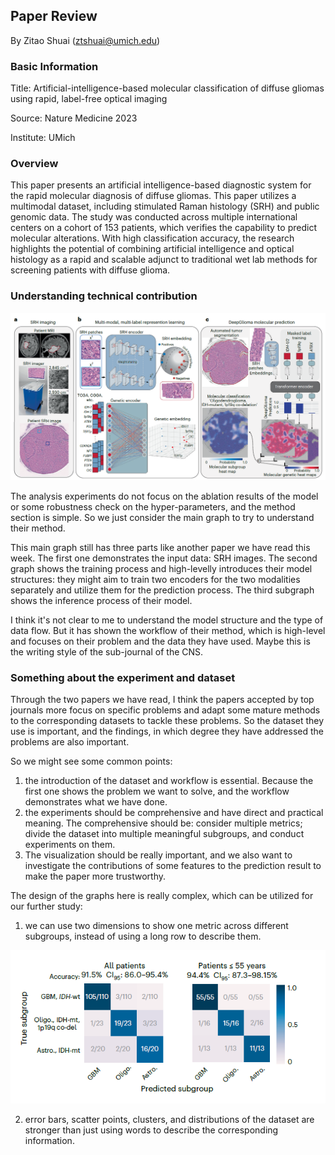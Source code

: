 ## Paper Review

By Zitao Shuai (ztshuai@umich.edu) 

### Basic Information

Title: Artificial-intelligence-based molecular classification of diffuse gliomas using rapid, label-free optical imaging

Source: Nature Medicine 2023

Institute: UMich

### Overview

This paper presents an artificial intelligence-based diagnostic system for the rapid molecular diagnosis of diffuse gliomas. This paper utilizes a multimodal dataset, including stimulated Raman histology (SRH) and public genomic data. The study was conducted across multiple international centers on a cohort of 153 patients, which verifies the capability to predict molecular alterations. With high classification accuracy, the research highlights the potential of combining artificial intelligence and optical histology as a rapid and scalable adjunct to traditional wet lab methods for screening patients with diffuse glioma.

### Understanding technical contribution

![image-20231128051525589](asset/image-20231128051525589.png)

The analysis experiments do not focus on the ablation results of the model or some robustness check on the hyper-parameters, and the method section is simple. So we just consider the main graph to try to understand their method.

This main graph still has three parts like another paper we have read this week. The first one demonstrates the input data: SRH images. The second graph shows the training process and high-levelly introduces their model structures: they might aim to train two encoders for the two modalities separately and utilize them for the prediction process. The third subgraph shows the inference process of their model.

I think it's not clear to me to understand the model structure and the type of data flow. But it has shown the workflow of their method, which is high-level and focuses on their problem and the data they have used. Maybe this is the writing style of the sub-journal of the CNS.

### Something about the experiment and dataset

Through the two papers we have read, I think the papers accepted by top journals more focus on specific problems and adapt some mature methods to the corresponding datasets to tackle these problems. So the dataset they use is important, and the findings, in which degree they have addressed the problems are also important.

So we might see some common points:

1.  the introduction of the dataset and workflow is essential. Because the first one shows the problem we want to solve, and the workflow demonstrates what we have done. 
2. the experiments should be comprehensive and have direct and practical meaning. The comprehensive should be: consider multiple metrics; divide the dataset into multiple meaningful subgroups, and conduct experiments on them.
3. The visualization should be really important, and we also want to investigate the contributions of some features to the prediction result to make the paper more trustworthy.

The design of the graphs here is really complex, which can be utilized for our further study:

1. we can use two dimensions to show one metric across different subgroups, instead of using a long row to describe them.

![image-20231128063144735](asset/image-20231128063144735.png) 

2. error bars, scatter points, clusters, and distributions of the dataset are stronger than just using words to describe the corresponding information.
